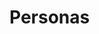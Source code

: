 # Personas

<figure><img src=".gitbook/assets/Canvas Business Model (19).png" alt=""><figcaption></figcaption></figure>
